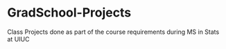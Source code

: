 # GradSchool-Projects
Class Projects done as part of the course requirements during MS in Stats at UIUC

